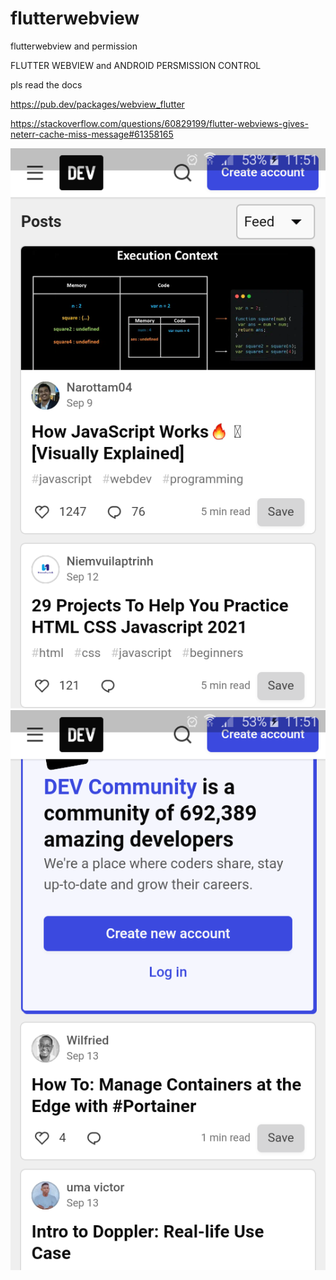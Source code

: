 # flutterwebview
flutterwebview and permission

FLUTTER WEBVIEW and ANDROID PERSMISSION CONTROL

pls read the docs

https://pub.dev/packages/webview_flutter

https://stackoverflow.com/questions/60829199/flutter-webviews-gives-neterr-cache-miss-message#61358165

![01](flutter_01.png)
![02](flutter_02.png)
